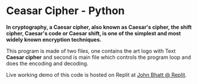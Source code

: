# Ceasar Cipher - Python

**In cryptography, a Caesar cipher, also known as Caesar's cipher, the shift cipher, Caesar's code or Caesar shift, is one of the simplest and most widely known encryption techniques.**

This program is made of two files, one contains the art logo with Text **Caesar cipher** and second is main file which controls the program loop and does the encoding and decoding. 

Live working demo of this code is hosted on Replit at [John Bhatt @ Replit](https://replit.com/@JohnBhatt/caesar-cipher-4-start).

